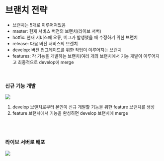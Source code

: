 # 브랜치 전략

- 브랜치는 5개로 이루어져있음
- master: 현재 서비스 버전의 브랜치(라이브 서버)
- hotfix: 현재 서비스에 오류, 버그가 발생했을 때 수정하기 위한 브랜치
- release: 다음 버전 서비스의 브랜치
- develop: 버전 업그레이드를 위한 작업이 이루어지는 브랜치
- features: 각 기능을 개발하는 브랜치(여러 개의 브랜치에서 기능 개발이 이루어지고 최종적으로 develop에 merge<br>
<br>

### 신규 기능 개발

<img src="https://user-images.githubusercontent.com/83870423/169844240-c341203f-ac72-4855-aa4e-640365755e79.png"></img>

1. develop 브랜치로부터 본인이 신규 개발할 기능을 위한 feature 브랜치를 생성
2. feature 브랜치에서 기능을 완성하면 develop 브랜치에 merge
<br>
<br>

### 라이브 서버로 배포

<img src="https://user-images.githubusercontent.com/83870423/171669184-82c073aa-ba90-4e4d-9368-bf794279fe8a.png"></img>
